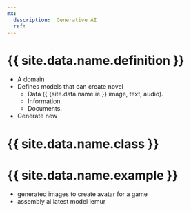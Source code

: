```yaml
---
mx:
  description:  Generative AI
  ref:
---
```


# {{ site.data.name.definition }}
- A domain
- Defines models that can create novel
  - Data ({ {site.data.name.ie }} image, text, audio).
  - Information.
  - Documents.
- Generate new 

# {{ site.data.name.class }}

# {{ site.data.name.example }}
- generated images to create avatar for a game
- assembly ai'latest model lemur